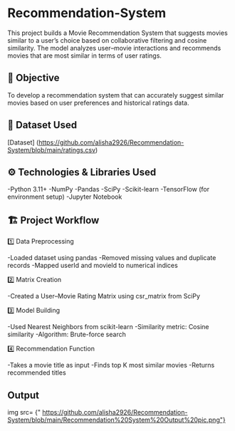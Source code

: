 # Recommendation-System
This project builds a Movie Recommendation System that suggests movies similar to a user’s choice based on collaborative filtering and cosine similarity. The model analyzes user–movie interactions and recommends movies that are most similar in terms of user ratings.
## 🧠 Objective
To develop a recommendation system that can accurately suggest similar movies based on user preferences and historical ratings data.
## 📂 Dataset Used 
[Dataset] (https://github.com/alisha2926/Recommendation-System/blob/main/ratings.csv)
## ⚙️ Technologies & Libraries Used

-Python 3.11+
-NumPy
-Pandas
-SciPy
-Scikit-learn
-TensorFlow (for environment setup)
-Jupyter Notebook

## 🏗️ Project Workflow
1️⃣ Data Preprocessing

-Loaded dataset using pandas
-Removed missing values and duplicate records
-Mapped userId and movieId to numerical indices

2️⃣ Matrix Creation

-Created a User–Movie Rating Matrix using csr_matrix from SciPy

3️⃣ Model Building

-Used Nearest Neighbors from scikit-learn
-Similarity metric: Cosine similarity
-Algorithm: Brute-force search

4️⃣ Recommendation Function

-Takes a movie title as input
-Finds top K most similar movies
-Returns recommended titles

## Output
img src= {" https://github.com/alisha2926/Recommendation-System/blob/main/Recommendation%20System%20Output%20pic.png"}
